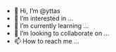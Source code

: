 - 👋 Hi, I’m @yttas
- 👀 I’m interested in ...
- 🌱 I’m currently learning ...
- 💞️ I’m looking to collaborate on ...
- 📫 How to reach me ...

<!---
yttas/yttas is a ✨ special ✨ repository because its `README.md` (this file) appears on your GitHub profile.
You can click the Preview link to take a look at your changes.
--->
